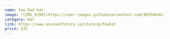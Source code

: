 ```yaml
---
name: Few Dad hat
image: ![IMG_9299](https://user-images.githubusercontent.com/90558436/132988568-aecaeead-1d88-424c-8025-627c7e3a4ba9.PNG)
category: Hat
link: https://www.onceandfuture.io/store/p/fewhat
price: $35
---
```

